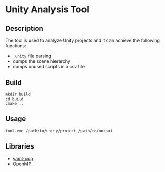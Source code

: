 # Unity Analysis Tool

## Description
The tool is used to analyze Unity projects and it can achieve the following functions:
- `.unity` file parsing
- dumps the scene hierarchy
- dumps unused scripts in a csv file

## Build
```
mkdir build
cd build
cmake ..
```

## Usage
```
tool.exe /path/to/unity/project /path/to/output
```

## Libraries
- [yaml-cpp](https://github.com/jbeder/yaml-cpp/)
- [OpenMP](https://www.openmp.org/)